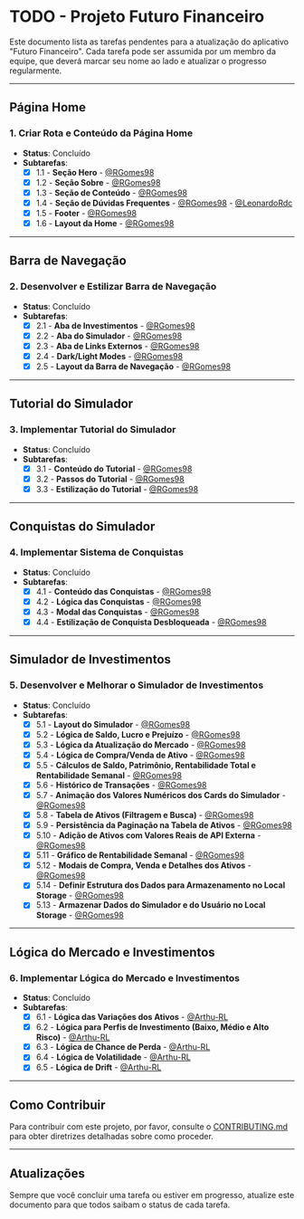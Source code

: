 # TODO - Projeto Futuro Financeiro

Este documento lista as tarefas pendentes para a atualização do aplicativo "Futuro Financeiro". Cada tarefa pode ser assumida por um membro da equipe, que deverá marcar seu nome ao lado e atualizar o progresso regularmente.

---

## Página Home

### 1. Criar Rota e Conteúdo da Página Home

- **Status**: Concluído
- **Subtarefas**:
  - [x] 1.1 - **Seção Hero** - [@RGomes98](https://github.com/RGomes98)
  - [x] 1.2 - **Seção Sobre** - [@RGomes98](https://github.com/RGomes98)
  - [x] 1.3 - **Seção de Conteúdo** - [@RGomes98](https://github.com/RGomes98)
  - [x] 1.4 - **Seção de Dúvidas Frequentes** - [@RGomes98](https://github.com/RGomes98) - [@LeonardoRdc](https://github.com/LeonardoRdc)
  - [x] 1.5 - **Footer** - [@RGomes98](https://github.com/RGomes98)
  - [x] 1.6 - **Layout da Home** - [@RGomes98](https://github.com/RGomes98)

---

## Barra de Navegação

### 2. Desenvolver e Estilizar Barra de Navegação

- **Status**: Concluído
- **Subtarefas**:
  - [x] 2.1 - **Aba de Investimentos** - [@RGomes98](https://github.com/RGomes98)
  - [x] 2.2 - **Aba do Simulador** - [@RGomes98](https://github.com/RGomes98)
  - [x] 2.3 - **Aba de Links Externos** - [@RGomes98](https://github.com/RGomes98)
  - [x] 2.4 - **Dark/Light Modes** - [@RGomes98](https://github.com/RGomes98)
  - [x] 2.5 - **Layout da Barra de Navegação** - [@RGomes98](https://github.com/RGomes98)

---

## Tutorial do Simulador

### 3. Implementar Tutorial do Simulador

- **Status**: Concluído
- **Subtarefas**:
  - [x] 3.1 - **Conteúdo do Tutorial** - [@RGomes98](https://github.com/RGomes98)
  - [x] 3.2 - **Passos do Tutorial** - [@RGomes98](https://github.com/RGomes98)
  - [x] 3.3 - **Estilização do Tutorial** - [@RGomes98](https://github.com/RGomes98)

---

## Conquistas do Simulador

### 4. Implementar Sistema de Conquistas

- **Status**: Concluído
- **Subtarefas**:
  - [x] 4.1 - **Conteúdo das Conquistas** - [@RGomes98](https://github.com/RGomes98)
  - [x] 4.2 - **Lógica das Conquistas** - [@RGomes98](https://github.com/RGomes98)
  - [x] 4.3 - **Modal das Conquistas** - [@RGomes98](https://github.com/RGomes98)
  - [x] 4.4 - **Estilização de Conquista Desbloqueada** - [@RGomes98](https://github.com/RGomes98)

---

## Simulador de Investimentos

### 5. Desenvolver e Melhorar o Simulador de Investimentos

- **Status**: Concluído
- **Subtarefas**:
  - [x] 5.1 - **Layout do Simulador** - [@RGomes98](https://github.com/RGomes98)
  - [x] 5.2 - **Lógica de Saldo, Lucro e Prejuízo** - [@RGomes98](https://github.com/RGomes98)
  - [x] 5.3 - **Lógica da Atualização do Mercado** - [@RGomes98](https://github.com/RGomes98)
  - [x] 5.4 - **Lógica de Compra/Venda de Ativo** - [@RGomes98](https://github.com/RGomes98)
  - [x] 5.5 - **Cálculos de Saldo, Patrimônio, Rentabilidade Total e Rentabilidade Semanal** - [@RGomes98](https://github.com/RGomes98)
  - [x] 5.6 - **Histórico de Transações** - [@RGomes98](https://github.com/RGomes98)
  - [x] 5.7 - **Animação dos Valores Numéricos dos Cards do Simulador** - [@RGomes98](https://github.com/RGomes98)
  - [x] 5.8 - **Tabela de Ativos (Filtragem e Busca)** - [@RGomes98](https://github.com/RGomes98)
  - [x] 5.9 - **Persistência da Paginação na Tabela de Ativos** - [@RGomes98](https://github.com/RGomes98)
  - [x] 5.10 - **Adição de Ativos com Valores Reais de API Externa** - [@RGomes98](https://github.com/RGomes98)
  - [x] 5.11 - **Gráfico de Rentabilidade Semanal** - [@RGomes98](https://github.com/RGomes98)
  - [x] 5.12 - **Modais de Compra, Venda e Detalhes dos Ativos** - [@RGomes98](https://github.com/RGomes98)
  - [x] 5.14 - **Definir Estrutura dos Dados para Armazenamento no Local Storage** - [@RGomes98](https://github.com/RGomes98)
  - [x] 5.13 - **Armazenar Dados do Simulador e do Usuário no Local Storage** - [@RGomes98](https://github.com/RGomes98)

---

## Lógica do Mercado e Investimentos

### 6. Implementar Lógica do Mercado e Investimentos

- **Status**: Concluído
- **Subtarefas**:
  - [x] 6.1 - **Lógica das Variações dos Ativos** - [@Arthu-RL](https://github.com/Arthu-RL)
  - [x] 6.2 - **Lógica para Perfis de Investimento (Baixo, Médio e Alto Risco)** - [@Arthu-RL](https://github.com/Arthu-RL)
  - [x] 6.3 - **Lógica de Chance de Perda** - [@Arthu-RL](https://github.com/Arthu-RL)
  - [x] 6.4 - **Lógica de Volatilidade** - [@Arthu-RL](https://github.com/Arthu-RL)
  - [x] 6.5 - **Lógica de Drift** - [@Arthu-RL](https://github.com/Arthu-RL)

---

## Como Contribuir

Para contribuir com este projeto, por favor, consulte o [CONTRIBUTING.md](./CONTRIBUTING.md) para obter diretrizes detalhadas sobre como proceder.

---

## Atualizações

Sempre que você concluir uma tarefa ou estiver em progresso, atualize este documento para que todos saibam o status de cada tarefa.
